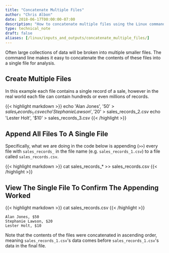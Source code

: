 ```yaml
---
title: "Concatenate Multiple Files"
author: "Chris Albon"
date: 2018-06-17T00:00:00-07:00
description: "How to concatenate multiple files using the Linux command line."
type: technical_note
draft: false
aliases: [/linux/inputs_and_outputs/concatenate_multiple_files/]
---
```


Often large collections of data will be broken into multiple smaller files. The command line makes it easy to concatenate the contents of these files into a single file for analysis.

## Create Multiple Files

In this example each file contains a single record of a sale, however in the real world each file can contain hundreds or even millions of records.

{{< highlight markdown >}}
echo 'Alan Jones', '$50' > sales_records_1.csv
echo 'Stephanie Lawson', '$20' > sales_records_2.csv
echo 'Lester Holt', '$10' > sales_records_3.csv
{{< /highlight >}}

## Append All Files To A Single File

Specifically, what we are doing in the code below is appending (`>>`) every file with `sales_records_` in the file name (e.g. `sales_records_1.csv`) to a file called `sales_records.csv`.

{{< highlight markdown >}}
cat sales_records_* >> sales_records.csv
{{< /highlight >}}

## View The Single File To Confirm The Appending Worked

{{< highlight markdown >}}
cat sales_records.csv
{{< /highlight >}}
```
Alan Jones, $50
Stephanie Lawson, $20
Lester Holt, $10
```

Note that the contents of the files were concatenated in ascending order, meaning `sales_records_1.csv`'s data comes before `sales_records_1.csv`'s data in the final file.